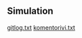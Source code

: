 ## Simulation
[gitlog.txt](https://github.com/githubuser100923/simulation/blob/master/exercises/week1/gitlog.txt)
[komentorivi.txt](https://github.com/githubuser100923/simulation/blob/master/exercises/week1/komentorivi.txt)
